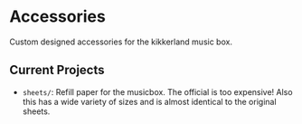 Accessories
===========

Custom designed accessories for the kikkerland music box.

Current Projects
----------------

 - `sheets/`: Refill paper for the musicbox. The official is too expensive!
              Also this has a wide variety of sizes and is almost identical
              to the original sheets. 
